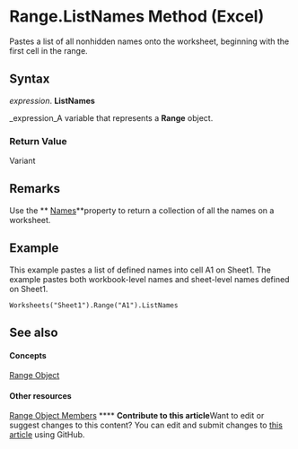 
# Range.ListNames Method (Excel)

Pastes a list of all nonhidden names onto the worksheet, beginning with the first cell in the range.


## Syntax

 _expression_. **ListNames**

 _expression_A variable that represents a  **Range** object.


### Return Value

Variant


## Remarks

Use the  ** [Names](4bdccfa9-7aa1-c3d6-6a89-5ce24aad2ad2.md)**property to return a collection of all the names on a worksheet.


## Example

This example pastes a list of defined names into cell A1 on Sheet1. The example pastes both workbook-level names and sheet-level names defined on Sheet1.


```
Worksheets("Sheet1").Range("A1").ListNames
```


## See also


#### Concepts


 [Range Object](b8207778-0dcc-4570-1234-f130532cc8cd.md)
#### Other resources


 [Range Object Members](4336bf81-1e63-7e44-1792-baf366a027a7.md)
****   **Contribute to this article**Want to edit or suggest changes to this content? You can edit and submit changes to  [this article](https://github.com/jhershey00/VBA_Excel_Test/OpenXMLCon/articles/0523f9b3-d422-76b6-889c-75619cb5b9a6.md) using GitHub.

